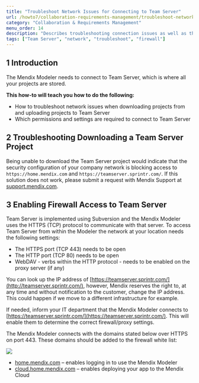 ```yaml
---
title: "Troubleshoot Network Issues for Connecting to Team Server"
url: /howto7/collaboration-requirements-management/troubleshoot-network-issues-for-team-server/
category: "Collaboration & Requirements Management"
menu_order: 14
description: "Describes troubleshooting connection issues as well as the permissions and settings required to connect to Team Server."
tags: ["Team Server", "network", "troubleshoot", "firewall"]
---
```


## 1 Introduction

The Mendix Modeler needs to connect to Team Server, which is where all your projects are stored.

**This how-to will teach you how to do the following:**

*   How to troubleshoot network issues when downloading projects from and uploading projects to Team Server
*   Which permissions and settings are required to connect to Team Server

## 2 Troubleshooting Downloading a Team Server Project

Being unable to download the Team Server project would indicate that the security configuration of your company network is blocking access to `https://home.mendix.com` and `https://teamserver.sprintr.com/`. If this solution does not work, please submit a request with Mendix Support at [support.mendix.com](https://support.mendix.com/).

## 3 Enabling Firewall Access to Team Server

Team Server is implemented using Subversion and the Mendix Modeler uses the HTTPS (TCP) protocol to communicate with that server. To access Team Server from within the Modeler the network at your location needs the following settings:

*   The HTTPS port (TCP 443) needs to be open
*   The HTTP port (TCP 80) needs to be open
*   WebDAV - verbs within the HTTP protocol - needs to be enabled on the proxy server (if any)

You can look up the IP address of [https://teamserver.sprintr.com/](http://teamserver.sprintr.com/), however, Mendix reserves the right to, at any time and without notification to the customer, change the IP address. This could happen if we move to a different infrastructure for example.

If needed, inform your IT department that the Mendix Modeler connects to [https://teamserver.sprintr.com/](https://teamserver.sprintr.com/). This will enable them to determine the correct firewall/proxy settings.

The Mendix Modeler connects with the domains stated below over HTTPS on port 443. These domains should be added to the firewall white list:

![](attachments/troubleshoot-team-server/networkaccessmendixplatform.jpg)

* [home.mendix.com](http://mendix.com/) – enables logging in to use the Mendix Modeler
* [cloud.home.mendix.com](http://cloud.home.mendix.com/) – enables deploying your app to the Mendix Cloud

